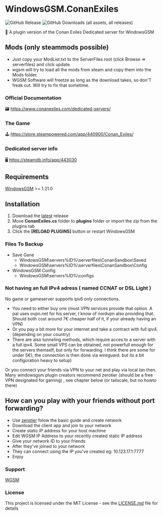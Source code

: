 ﻿# WindowsGSM.ConanExiles
![GitHub Release](https://img.shields.io/github/v/release/Soulflare3/WindowsGSM.ConanExiles)
![GitHub Downloads (all assets, all releases)](https://img.shields.io/github/downloads/Soulflare3/WindowsGSM.ConanExiles/total)

🧩 A plugin version of the Conan Exiles Dedicated server for WindowsGSM

## Mods (only steammods possible)
- Just copy your ModList.txt to the ServerFiles root (click Browse => serverfiles) and click update.
- wgsm will try to load all the mods from steam and copy them into the Mods folder.
- WGSM Software will freetze as long as the download takes, so don'T freak out. Will try to fix that sometime.

### Official Documentation
🗃️ https://www.conanexiles.com/dedicated-servers/

### The Game
🕹️ https://store.steampowered.com/app/440900/Conan_Exiles/

### Dedicated server info
🖥️ https://steamdb.info/app/443030

## Requirements
[WindowsGSM](https://github.com/WindowsGSM/WindowsGSM) >= 1.21.0

## Installation
1. Download the [latest](https://github.com/Soulflare3/WindowsGSM.ConanExiles/releases/latest) release
1. Move **ConanExiles.cs** folder to **plugins** folder or import the zip from the plugins tab
1. Click the **[RELOAD PLUGINS]** button or restart WindowsGSM

### Files To Backup
- Save Gane
  - WindowsGSM\servers\%ID%\serverfiles\ConanSandbox\Saved
  - WindowsGSM\servers\%ID%\serverfiles\ConanSandbox\Config
- WindowsGSM Config
  - WindowsGSM\servers\%ID%\configs

### Not having an full IPv4 adress ( named CCNAT or DSL Light )
No game or gameserver supports ipv6 only connections. 
- You need to either buy one (most VPN services provide that option. A pal uses ovpn.net for his server, I know of nordvpn also providing that. Should both cost around 7€ cheaper half of it, if your already having an VPN)
- Or you pay a bit more for your internet and take a contract with full ipv4. (depending on your country)
- There are also tunneling methods, which require acces to a server with a full ipv4. Some small VPS can be obtained, not powerfull enough for the servers themself, but only for forwarding. I think there are some for under 5€), the connection is then done via wireguard. but its a bit configuration heavy to setup) 

Or you connect your friends via VPN to your net and play via local lan then.
Many windowsgsm plugin creators recommend zerotier (should be a free VPN designated for gaming) , see chapter below (or tailscale, but no howto there)

## How can you play with your friends without port forwarding?
- Use [zerotier](https://www.zerotier.com/) folow the basic guide and create network
- Download the client app and join to your network
- Create static IP address for your host machine
- Edit WGSM IP Address to your recently created static IP address
- Give your network ID to your friends
- After they've joined to your network
- They can connect using the IP you've created eg: 10.123.17.1:7777
- Enjoy

### Support
[WGSM](https://discord.com/channels/590590698907107340/645730252672335893)

### License
This project is licensed under the MIT License - see the [LICENSE.md](https://github.com/Soulflare3/WindowsGSM.ConanExiles/blob/master/LICENSE) file for details